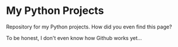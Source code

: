 # My Python Projects
Repository for my Python projects. How did you even find this page?

To be honest, I don't even know how Github works yet...
